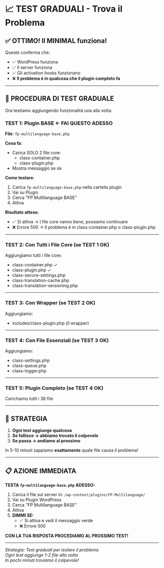 # 📈 TEST GRADUALI - Trova il Problema

## ✅ OTTIMO! Il MINIMAL funziona!

Questo conferma che:
- ✅ WordPress funziona
- ✅ Il server funziona  
- ✅ Gli activation hooks funzionano
- ❌ **Il problema è in qualcosa che il plugin completo fa**

---

## 🔬 PROCEDURA DI TEST GRADUALE

Ora testiamo aggiungendo funzionalità una alla volta:

### TEST 1: Plugin BASE ← **FAI QUESTO ADESSO**

**File**: `fp-multilanguage-base.php`

**Cosa fa**:
- Carica SOLO 2 file core:
  - class-container.php
  - class-plugin.php
- Mostra messaggio se ok

**Come testare**:
1. Carica `fp-multilanguage-base.php` nella cartella plugin
2. Vai su Plugin
3. Cerca "FP Multilanguage BASE"  
4. Attiva

**Risultato atteso**:
- ✅ Si attiva → I file core vanno bene, possiamo continuare
- ❌ Errore 500 → Il problema è in class-container.php o class-plugin.php

---

### TEST 2: Con Tutti i File Core (se TEST 1 OK)

Aggiungiamo tutti i file core:
- class-container.php ✓
- class-plugin.php ✓
- class-secure-settings.php
- class-translation-cache.php
- class-translation-versioning.php

---

### TEST 3: Con Wrapper (se TEST 2 OK)

Aggiungiamo:
- includes/class-plugin.php (il wrapper)

---

### TEST 4: Con File Essenziali (se TEST 3 OK)

Aggiungiamo:
- class-settings.php
- class-queue.php
- class-logger.php

---

### TEST 5: Plugin Completo (se TEST 4 OK)

Carichiamo tutti i 38 file

---

## 🎯 STRATEGIA

1. **Ogni test aggiunge qualcosa**
2. **Se fallisce → abbiamo trovato il colpevole**
3. **Se passa → andiamo al prossimo**

In 5-10 minuti sappiamo **esattamente** quale file causa il problema!

---

## 📋 AZIONE IMMEDIATA

**TESTA `fp-multilanguage-base.php` ADESSO:**

1. Carica il file sul server in: `/wp-content/plugins/FP-Multilanguage/`
2. Vai su Plugin WordPress
3. Cerca "FP Multilanguage BASE"
4. Attiva
5. **DIMMI SE:**
   - ✅ Si attiva e vedi il messaggio verde
   - ❌ Errore 500

**CON LA TUA RISPOSTA PROCEDIAMO AL PROSSIMO TEST!**

---

*Strategia: Test graduali per isolare il problema*  
*Ogni test aggiunge 1-2 file alla volta*  
*In pochi minuti troviamo il colpevole!*

